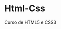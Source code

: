 # Html-Css
Curso de HTML5 e CSS3
<a herf="https://aneroll.github.io/Html-Css/Desafios/desafio09/desafio_09.html"></a>
